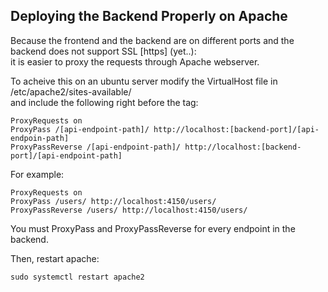 ## Deploying the Backend Properly on Apache
Because the frontend and the backend are on different ports and the backend does not support SSL [https] (yet..): \
it is easier to proxy the requests through Apache webserver.

To acheive this on an ubuntu server modify the VirtualHost file in /etc/apache2/sites-available/ \
and include the following right before the </VirtualHost> tag:
```
ProxyRequests on
ProxyPass /[api-endpoint-path]/ http://localhost:[backend-port]/[api-endpoin-path]
ProxyPassReverse /[api-endpoint-path]/ http://localhost:[backend-port]/[api-endpoint-path]
```
For example:
```
ProxyRequests on
ProxyPass /users/ http://localhost:4150/users/
ProxyPassReverse /users/ http://localhost:4150/users/
```
You must ProxyPass and ProxyPassReverse for every endpoint in the backend.

Then, restart apache:
```
sudo systemctl restart apache2
```
